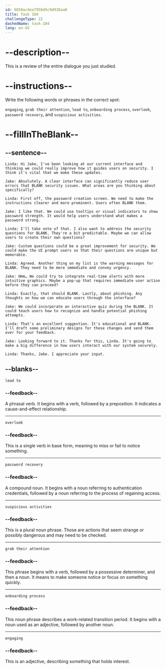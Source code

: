 ```yaml
---
id: 6858ac4ea7958d5c9d938aa0
title: Task 104
challengeType: 22
dashedName: task-104
lang: en-US
---
```


<!-- REVIEW -->

# --description--

This is a review of the entire dialogue you just studied.

# --instructions--

Write the following words or phrases in the correct spot: 

`engaging`, `grab their attention`, `lead to`, `onboarding process`, `overlook`, `password recovery`, and `suspicious activities`.

# --fillInTheBlank--

## --sentence--

`Linda: Hi Jake, I've been looking at our current interface and thinking we could really improve how it guides users on security. I think it's vital that we make these updates.`

`Jake: Absolutely. A clear interface can significantly reduce user errors that BLANK security issues. What areas are you thinking about specifically?`

`Linda: First off, the password creation screen. We need to make the instructions clearer and more prominent. Users often BLANK them.`

`Jake: I like that. We could use tooltips or visual indicators to show password strength. It would help users understand what makes a password strong.`

`Linda: I'll take note of that. I also want to address the security questions for BLANK. They're a bit predictable. Maybe we can allow users to create their own questions?`

`Jake: Custom questions could be a great improvement for security. We could make the UI prompt users so that their questions are unique but memorable.`

`Linda: Agreed. Another thing on my list is the warning messages for BLANK. They need to be more immediate and convey urgency.`

`Jake: Hmm… We could try to integrate real-time alerts with more intuitive graphics. Maybe a pop-up that requires immediate user action before they can proceed?`

`Linda: Exactly, that should BLANK. Lastly, about phishing. Any thoughts on how we can educate users through the interface?`

`Jake: We could incorporate an interactive quiz during the BLANK. It could teach users how to recognize and handle potential phishing attempts.`

`Linda: That's an excellent suggestion. It's educational and BLANK. I'll draft some preliminary designs for these changes and send them over for your feedback.`

`Jake: Looking forward to it. Thanks for this, Linda. It's going to make a big difference in how users interact with our system securely.`

`Linda: Thanks, Jake. I appreciate your input.`

## --blanks--

`lead to`

### --feedback--

A phrasal verb. It begins with a verb, followed by a preposition. It indicates a cause-and-effect relationship.

---

`overlook`

### --feedback--

This is a single verb in base form, meaning to miss or fail to notice something.

---

`password recovery`

### --feedback--

A compound noun. It begins with a noun referring to authentication credentials, followed by a noun referring to the process of regaining access.

---

`suspicious activities`

### --feedback--

This is a plural noun phrase. Those are actions that seem strange or possibly dangerous and may need to be checked.

---

`grab their attention`

### --feedback--

This phrase begins with a verb, followed by a possessive determiner, and then a noun. It means to make someone notice or focus on something quickly.

---

`onboarding process`

### --feedback--

This noun phrase describes a work-related transition period. It begins with a noun used as an adjective, followed by another noun.

---

`engaging`

### --feedback--

This is an adjective, describing something that holds interest.
